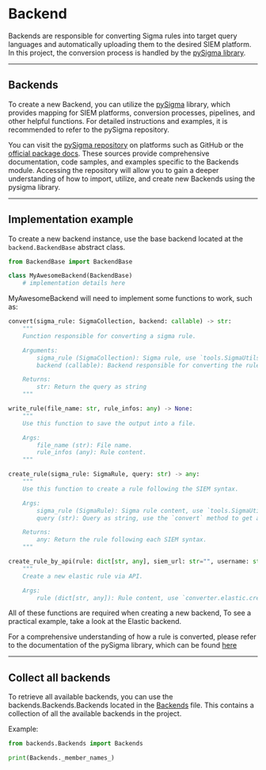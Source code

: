 # Backend

Backends are responsible for converting Sigma rules into target query languages and automatically uploading them to the desired SIEM platform. In this project, the conversion process is handled by the [pySigma library](https://pypi.org/project/pysigma/).

---

## Backends

To create a new Backend, you can utilize the [pySigma](https://pypi.org/project/pysigma/) library, which provides mapping for SIEM platforms, conversion processes, pipelines, and other helpful functions. For detailed instructions and examples, it is recommended to refer to the pySigma repository.

You can visit the [pySigma repository](https://github.com/SigmaHQ/pySigma) on platforms such as GitHub or the [official package docs](https://sigmahq-pysigma.readthedocs.io/en/latest/index.html). These sources provide comprehensive documentation, code samples, and examples specific to the Backends module. Accessing the repository will allow you to gain a deeper understanding of how to import, utilize, and create new Backends using the pysigma library.

---

## Implementation example

To create a new backend instance, use the base backend located at the `backend.BackendBase` abstract class.

```python
from BackendBase import BackendBase

class MyAwesomeBackend(BackendBase)
    # implementation details here
```

MyAwesomeBackend will need to implement some functions to work, such as:

```python
convert(sigma_rule: SigmaCollection, backend: callable) -> str:
    """
    Function responsible for converting a sigma rule.

    Arguments:
        sigma_rule (SigmaCollection): Sigma rule, use `tools.SigmaUtils.SigmaRule.get_sigma_configuration` to create a SigmaCollection. 
        backend (callable): Backend responsible for converting the rule.

    Returns:
        str: Return the query as string
    """
```

```python
write_rule(file_name: str, rule_infos: any) -> None:
    """
    Use this function to save the output into a file.

    Args:
        file_name (str): File name.
        rule_infos (any): Rule content. 
    """
```

```python
create_rule(sigma_rule: SigmaRule, query: str) -> any:
    """
    Use this function to create a rule following the SIEM syntax. 

    Args:
        sigma_rule (SigmaRule): Sigma rule content, use `tools.SigmaUtils.SigmaRule.get_yml_file_content` to create a SigmaRule object
        query (str): Query as string, use the `convert` method to get a query string

    Returns:
        any: Return the rule following each SIEM syntax.
    """
```

```python
create_rule_by_api(rule: dict[str, any], siem_url: str="", username: str="", __passwd: str="", apikey: str="") -> any:
    """
    Create a new elastic rule via API.

    Args:
        rule (dict[str, any]): Rule content, use `converter.elastic.create_rule` to get a valid rule.
```

All of these functions are required when creating a new backend, To see a practical example, take a look at the Elastic backend.

For a comprehensive understanding of how a rule is converted, please refer to the documentation of the pySigma library, which can be found [here](https://sigmahq-pysigma.readthedocs.io/en/latest/index.html)


---

## Collect all backends

To retrieve all available backends, you can use the backends.Backends.Backends located in the [Backends](..\backends\Backends.py) file. This contains a collection of all the available backends in the project.

Example:

```python
from backends.Backends import Backends

print(Backends._member_names_)
```
